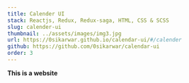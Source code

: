 ```yaml
---
title: Calender UI
stack: Reactjs, Redux, Redux-saga, HTML, CSS & SCSS
slug: calender-ui
thumbnail: ../assets/images/img3.jpg
url: https://0sikarwar.github.io/calendar-ui/#/calender
github: https://github.com/0sikarwar/calendar-ui
order: 3
---
```


**This is a website**

